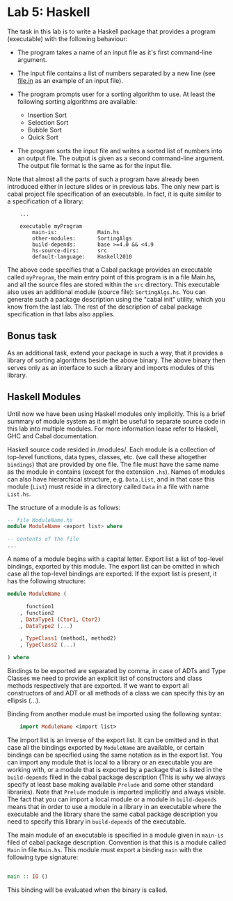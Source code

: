 Lab 5: Haskell
======================================

The task in this lab is to write a Haskell package that provides a program
(executable) with the following behaviour:

* The program takes a name of an input file as it's first command-line argument.
* The input file contains a list of numbers separated by a new line (see
  [file.in](./file.in) as an example of an input file).
* The program prompts user for a sorting algorithm to use. At least the following
  sorting algorithms are available:

  * Insertion Sort
  * Selection Sort
  * Bubble Sort
  * Quick Sort
* The program sorts the input file and writes a sorted list of numbers into an
  output file. The output is given as a second command-line argument. The output
  file format is the same as for the input file.


Note that almost all the parts of such a program have already been introduced
either in lecture slides or in previous labs. The only new part is cabal project
file specification of an executable. In fact, it is quite similar to a
specification of a library:

```cabal
    ...

    executable myProgram
        main-is:             Main.hs
        other-modules:       SortingAlgs
        build-depends:       base >=4.0 && <4.9
        hs-source-dirs:      src
        default-language:    Haskell2010

```

The above code specifies that a Cabal package provides an executable called
``myProgram``, the main entry point of this program is in a file Main.hs, and
all the source files are stored within the ``src`` directory. This executable
also uses an additional module (source file): ``SortingAlgs.hs``. You can
generate such a package description using the "cabal init" utility, which you
know from the last lab. The rest of the description of cabal package
specification in that labs also applies.


Bonus task
----------

As an additional task, extend your package in such a way, that it provides a
library of sorting algorithms beside the above binary. The above binary then
serves only as an interface to such a library and imports modules of this
library.



Haskell Modules
---------------

Until now we have been using Haskell modules only implicitly. This is a brief
summary of module system as it might be useful to separate source code in this
lab into multiple modules. For more information lease refer to Haskell, GHC and
Cabal documentation.

Haskell source code resided in /modules/. Each module is a collection of
top-level functions, data types, classes, etc. (we call these altogether
``bindings``) that are provided by one file. The file must have the same name as
the module in contains (except for the extension ``.hs``).  Names of modules can
also have hierarchical structure, e.g. ``Data.List``, and in that case this
module (``List``) must reside in a directory called ``Data`` in a file with name
``List.hs``.

The structure of a module is as follows:

```haskell
-- file ModuleName.hs
module ModuleName <export list> where

-- contents of the file
...

```

A name of a module begins with a capital letter. 
Export list a list of top-level 
bindings, exported by this module. The export list can be omitted in which case
all the top-level bindings are exported. If the export list is present, it has
the following structure:

```haskell
module ModuleName (

      function1
    , function2
    , DataType1 (Ctor1, Ctor2)
    , DataType2 (...)

    , TypeClass1 (method1, method2)
    , TypeClass2 (...)

) where

```

Bindings to be exported are separated by comma, in case of ADTs and Type Classes
we need to provide an explicit list of constructors and class methods
respectively that are exported. If we want to export all constructors of and ADT 
or all methods of a class we can specify this by an ellipsis (...).


Binding from another module must be imported using the following syntax:

```haskell
    import ModuleName <import list>
```

The import list is an inverse of the export list. It can be omitted and in that
case all the bindings exported by ``ModuleName`` are available, or certain
bindings can be specified using the same notation as in the export list.  You
can import any module that is local to a library or an executable you are
working with, or a module that is exported by a package that is listed in the
``build-depends`` filed in the cabal package description (This is why we always
specify at least base making available ``Prelude`` and some other standard
libraries). Note that ``Prelude`` module is imported implicitly and always
visible.  The fact that you can import a local module or a module in
``build-depends`` means that in order to use a module in a library in an
executable where the executable and the library share the same cabal package
description you need to specify this library in ``build-depends`` of the
executable.

The main module of an executable is specified in a module given in ``main-is``
filed of cabal package description. Convention is that this is a module called
``Main`` in file ``Main.hs``. This module must export a binding ``main`` with
the following type signature:

```haskell
    
main :: IO ()

```

This binding will be evaluated when the binary is called. 



